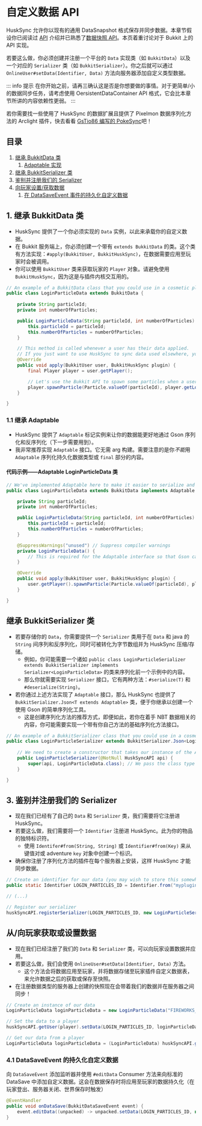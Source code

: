 # 自定义数据 API 

HuskSync 允许你以现有的通用 DataSnapshot 格式保存并同步数据。本章节假设你已阅读过 [API](developers.api-v3.md) 介绍并已熟悉了[数据快照 API](developers.api-v3.data-snapshot-api.md)。本页着重讨论对于 Bukkit 上的 API 实现。

若要这么做，你必须创建并注册一个平台的 `Data` 实现类（如 `BukkitData`）以及一个对应的 `Serializer` 类（如 `BukkitSerializer`）。你之后就可以通过 `OnlineUser#setData(Identifier, Data)` 方法向服务器添加自定义类型数据。

::: info 提示
在你开始之前，请再三确认这是否是你想要做的事情。对于更简单/小的数据同步任务，请考虑使用 OersistentDataContainer API 格式，它会比本章节所讲的内容依赖性更弱。
:::

若你需要找一些使用了 HuskSync 的数据扩展且提供了 Pixelmon 数据序列化方法的 Arclight 插件，快去看看 [GsTio86 编写的 PokeSync](https://github.com/GsTio86/PokeSync)吧！

## 目录

1. [继承 BukkitData 类](#1-继承-bukkitdata-类)
    1. [Adaptable 实现](#11-继承-adaptable)
2. [继承 BukkitSerializer 类](#1-继承-bukkitdata-类)
3. [鉴别并注册我们的 Serializer](#3-鉴别并注册我们的-serializer)
4. [向玩家设置/获取数据](#从向玩家获取或设置数据)
    1. [在 DataSaveEvent 事件的持久化自定义数据](#41-datasaveevent-的持久化自定义数据)

## 1. 继承 BukkitData 类

* HuskSync 提供了一个你必须实现的 `Data` 实例，以此来承载你的自定义数据。
* 在 Bukkit 服务端上，你必须创建一个带有 `extends BukkitData` 的类。这个类有方法实现：`#apply(BukkitUser, BukkitHuskSync)`，在数据需要应用至玩家时会被调用。
* 你可以使用 `BukkitUser` 类来获取玩家的 `Player` 对象。请避免使用 `BukkitHuskSync`，因为这是与插件内核交互用的。

```Java
// An example of a BukkitData class that you could use in a cosmetic plugin to store player particle data.
public class LoginParticleData extends BukkitData {
    
    private String particleId;
    private int numberOfParticles;

    public LoginParticleData(String particleId, int numberOfParticles) {
        this.particleId = particleId;
        this.numberOfParticles = numberOfParticles;
    }

    // This method is called whenever a user has their data applied.
    // If you just want to use HuskSync to sync data used elsewhere, you don't have to do anything here, of course
    @Override
    public void apply(BukkitUser user, BukkitHuskSync plugin) {
        final Player player = user.getPlayer();

        // Let's use the Bukkit API to spawn some particles when a user's data is applied (e.g. when they login).
        player.spawnParticle(Particle.valueOf(particleId), player.getLocation(), numberOfParticles);
    }

}
```

### 1.1 继承 Adaptable

* HuskSync 提供了 `Adaptable` 标记实例来让你的数据能更好地通过 Gson 序列化和反序列化（下一步需要用到）。
* 我非常推荐实现 `Adaptable` 接口。它无需 arg 构建。需要注意的是你*不能*用 `Adaptable` 序列化持久化数据类型或 `final` 部分的内容。

#### 代码示例——Adaptable LoginParticleData 类

```Java
// We've implemented Adaptable here to make it easier to serialize and deserialize our data using Gson.
public class LoginParticleData extends BukkitData implements Adaptable {

    private String particleId;
    private int numberOfParticles;

    public LoginParticleData(String particleId, int numberOfParticles) {
        this.particleId = particleId;
        this.numberOfParticles = numberOfParticles;
    }

    @SuppressWarnings("unused") // Suppress compiler warnings
    private LoginParticleData() {
        // This is required for the Adaptable interface so that Gson can intantiate the class when deserializing.
    }

    @Override
    public void apply(BukkitUser user, BukkitHuskSync plugin) {
        user.getPlayer().spawnParticle(Particle.valueOf(particleId), player.getLocation(), numberOfParticles);
    }

}
```

## 继承 BukkitSerializer 类

* 若要存储你的 `Data`，你需要提供一个 `Serializer` 类用于在 `Data` 和 java 的 `String` 间序列和反序列化，同时可被转化为字节数组并为 HuskSync 压缩/存储。
    * 例如，你可能需要一个诸如 `public class LoginParticleSerializer extends BukkitSerializer implements Serializer<LoginParticleData>` 的类来序列化前一个示例中的内容。
    * 那么你就需要实现 `Serializer` 接口，它有两种方法：`#serialize(T)` 和 `#deserialize(String)`。
* 若你通过上述方法实现了 `Adaptable` 接口，那么 HuskSync 也提供了 `BukkitSerializer.Json<T extends Adaptable>` 类，便于你继承以创建一个使用 Gson 的简单序列化工具。
    * 这是创建序列化方法的推荐方式，即便如此，若你在着手 NBT 数据相关的内容，你可能需要实现一个带有你自己方法的基础序列化方法接口。

```Java
// An example of a BukkitSerializer class that you could use in a cosmetic plugin to store player particle data.
public class LoginParticleSerializer extends BukkitSerializer.Json<LoginParticleData> implements Serializer<LoginParticleData> {
    
    // We need to create a constructor that takes our instance of the API
    public LoginParticleSerializer(@NotNull HuskSyncAPI api) {
        super(api, LoginParticleData.class); // We pass the class type here so that Gson knows what class we're serializing
    }

}
```

## 3. 鉴别并注册我们的 Serializer

* 现在我们已经有了自己的 `Data` 和 `Serializer` 类，我们需要将它注册进 HuskSync。
* 若要这么做，我们需要将一个 `Identifier` 注册进 HuskSync。此为你的物品的独特标识符。
    * 使用 `Identifer#from(String, String)` 或 `Identifier#from(Key)` 来从键值对或 adventure `key` 对象中创建一个标识。
* 确保你注册了序列化方法的插件在每个服务器上安装，这样 HuskSync 才能同步数据。

```Java
// Create an identifier for our data (you may wish to store this somewhere where it can be accessed statically)
public static Identifier LOGIN_PARTICLES_ID = Identifier.from("myplugin", "login_particles");

// (...)

// Register our serializer
huskSyncAPI.registerSerializer(LOGIN_PARTICLES_ID, new LoginParticleSerializer(HuskSyncAPI.getInstance()));
```

## 从/向玩家获取或设置数据

* 现在我们已经注册了我们的 `Data` 和 `Serializer` 类，可以向玩家设置数据并应用。
* 若要这么做，我们会使用 `OnlineUser#setData(Identifier, Data)` 方法。
    * 这个方法会将数据应用至玩家，并将数据存储至玩家插件自定义数据表，来允许数据之后的获取或保存至快照。
* 在注册数据类型的服务器上创建的快照现在会带着我们的数据并在服务器之间同步！

```Java
// Create an instance of our data
LoginParticleData loginParticleData = new LoginParticleData("FIREWORKS_SPARK", 10);

// Set the data to a player
huskSyncAPI.getUser(player).setData(LOGIN_PARTICLES_ID, loginParticleData);

// Get our data from a player
LoginParticleData loginParticleData = (LoginParticleData) huskSyncAPI.getUser(player).getData(LOGIN_PARTICLES_ID);
```

### 4.1 DataSaveEvent 的持久化自定义数据

向 `DataSaveEvent` 添加监听器并使用 `#editData` Consumer 方法来向标准的 DataSave 中添加自定义数据。这会在数据保存时将应用至玩家的数据持久化（在玩家登出、服务器关闭、世界保存时触发）

```Java
@EventHandler
public void onDataSave(BukkitDataSaveEvent event) {
    event.editData((unpacked) -> unpacked.setData(LOGIN_PARTICLES_ID, new LoginParticleData("FIREWORKS_SPARK", 10)));
}
```